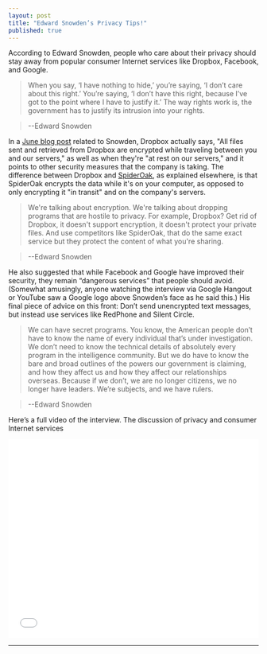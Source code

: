 ```yaml
---
layout: post
title: "Edward Snowden’s Privacy Tips!"
published: true
---
```


According to Edward Snowden, people who care about their privacy should stay away from popular consumer Internet services like Dropbox, Facebook, and Google.
 
 
> When you say, ‘I have nothing to hide,’ you’re saying, ‘I don’t care about this right.’ You’re saying, ‘I don’t have this right, because I’ve got to the point where I have to justify it.’ The way rights work is, the government has to justify its intrusion into your rights.

>--Edward Snowden
 
 
 
 In a [June blog post](https://blog.dropbox.com/2014/06/weve-got-your-back/) related to Snowden, Dropbox actually says, "All files sent and retrieved from Dropbox are encrypted while traveling between you and our servers," as well as when they're "at rest on our servers," and it points to other security measures that the company is taking. The difference between Dropbox and [SpiderOak](https://spideroak.com/), as explained elsewhere, is that SpiderOak encrypts the data while it's on your computer, as opposed to only encrypting it "in transit" and on the company's servers.

> We're talking about encryption. We're talking about dropping programs that are hostile to privacy. For example, Dropbox? Get rid of Dropbox, it doesn't support encryption, it doesn't protect your private files. And use competitors like SpiderOak, that do the same exact service but they protect the content of what you're sharing.

>--Edward Snowden

He also suggested that while Facebook and Google have improved their security, they remain “dangerous services” that people should avoid. (Somewhat amusingly, anyone watching the interview via Google Hangout or YouTube saw a Google logo above Snowden’s face as he said this.) His final piece of advice on this front: Don’t send unencrypted text messages, but instead use services like RedPhone and Silent Circle.



> We can have secret programs. You know, the American people don’t have to know the name of every individual that’s under investigation. We don’t need to know the technical details of absolutely every program in the intelligence community. But we do have to know the bare and broad outlines of the powers our government is claiming, and how they affect us and how they affect our relationships overseas. Because if we don’t, we are no longer citizens, we no longer have leaders. We’re subjects, and we have rulers.

>--Edward Snowden



Here’s a full video of the interview. The discussion of privacy and consumer Internet services 



<iframe width="100%" height="400" src="//www.youtube.com/embed/fidq3jow8bc" frameborder="0" allowfullscreen></iframe>



---------------------------------